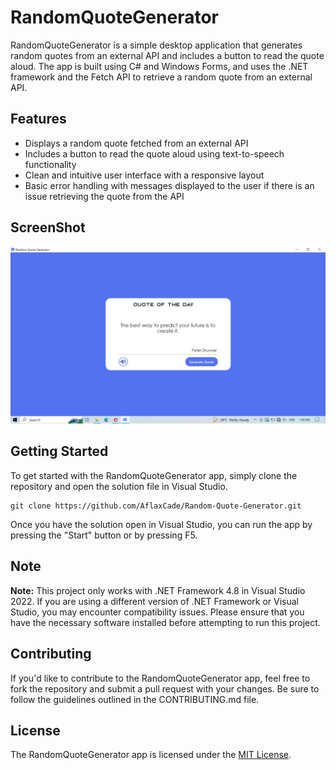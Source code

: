 # RandomQuoteGenerator

RandomQuoteGenerator is a simple desktop application that generates random quotes from an external API and includes a button to read the quote aloud. The app is built using C# and Windows Forms, and uses the .NET framework and the Fetch API to retrieve a random quote from an external API.

## Features

- Displays a random quote fetched from an external API
- Includes a button to read the quote aloud using text-to-speech functionality
- Clean and intuitive user interface with a responsive layout
- Basic error handling with messages displayed to the user if there is an issue retrieving the quote from the API

## ScreenShot
![App Screenshot](https://github.com/AflaxCade//Random-Quote-Generator/blob/main/RandomQuoteGenerator.png?raw=true)

## Getting Started

To get started with the RandomQuoteGenerator app, simply clone the repository and open the solution file in Visual Studio. 

```git
git clone https://github.com/AflaxCade/Random-Quote-Generator.git
```

Once you have the solution open in Visual Studio, you can run the app by pressing the "Start" button or by pressing F5.

## Note

**Note:** This project only works with .NET Framework 4.8 in Visual Studio 2022. If you are using a different version of .NET Framework or Visual Studio, you may encounter compatibility issues. Please ensure that you have the necessary software installed before attempting to run this project.

## Contributing

If you'd like to contribute to the RandomQuoteGenerator app, feel free to fork the repository and submit a pull request with your changes. Be sure to follow the guidelines outlined in the CONTRIBUTING.md file.

## License

The RandomQuoteGenerator app is licensed under the [MIT License](LICENSE.md).
